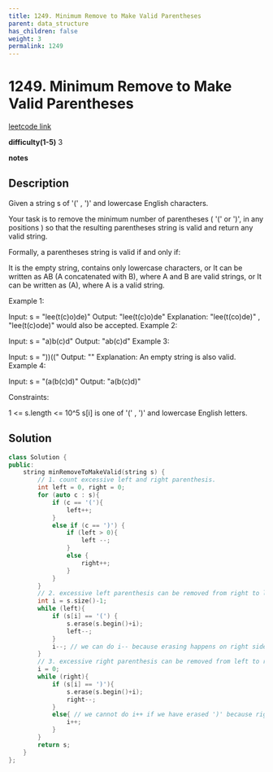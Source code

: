 ```yaml
---
title: 1249. Minimum Remove to Make Valid Parentheses
parent: data_structure
has_children: false
weight: 3
permalink: 1249
---
```

# 1249. Minimum Remove to Make Valid Parentheses
[leetcode link](https://leetcode.com/problems/minimum-remove-to-make-valid-parentheses/)

**difficulty(1-5)** 
3

**notes**   


## Description
Given a string s of '(' , ')' and lowercase English characters. 

Your task is to remove the minimum number of parentheses ( '(' or ')', in any positions ) so that the resulting parentheses string is valid and return any valid string.

Formally, a parentheses string is valid if and only if:

It is the empty string, contains only lowercase characters, or
It can be written as AB (A concatenated with B), where A and B are valid strings, or
It can be written as (A), where A is a valid string.
 

Example 1:

Input: s = "lee(t(c)o)de)"
Output: "lee(t(c)o)de"
Explanation: "lee(t(co)de)" , "lee(t(c)ode)" would also be accepted.
Example 2:

Input: s = "a)b(c)d"
Output: "ab(c)d"
Example 3:

Input: s = "))(("
Output: ""
Explanation: An empty string is also valid.
Example 4:

Input: s = "(a(b(c)d)"
Output: "a(b(c)d)"
 

Constraints:

1 <= s.length <= 10^5
s[i] is one of  '(' , ')' and lowercase English letters.

## Solution
```c++
class Solution {
public:
    string minRemoveToMakeValid(string s) {
        // 1. count excessive left and right parenthesis.
        int left = 0, right = 0;
        for (auto c : s){
            if (c == '('){
                left++;
            }
            else if (c == ')') {
                if (left > 0){
                    left --;
                }
                else {
                    right++;
                }
            }
        }
        // 2. excessive left parenthesis can be removed from right to left
        int i = s.size()-1;
        while (left){
            if (s[i] == '(') {
                s.erase(s.begin()+i);
                left--;
            }
            i--; // we can do i-- because erasing happens on right side of i
        }
        // 3. excessive right parenthesis can be removed from left to right.
        i = 0;
        while (right){
            if (s[i] == ')'){
                s.erase(s.begin()+i);
                right--;
            }
            else{ // we cannot do i++ if we have erased ')' because right side will move up by 1 now. 
                i++;
            }
        }
        return s;
    }
};
```


<!-- 
Default label
{: .label }

Blue label
{: .label .label-blue }

Stable
{: .label .label-green }

New release
{: .label .label-purple }

Coming soon
{: .label .label-yellow }

Deprecated
{: .label .label-red } -->
